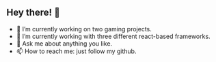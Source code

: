 ## Hey there! 👋

- 🔭 I’m currently working on two gaming projects.
- 🌱 I’m currently working with three different react-based frameworks.
- 💬 Ask me about anything you like.
- 📫 How to reach me: just follow my github.
